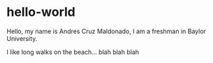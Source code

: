 # hello-world


Hello, my name is Andres Cruz Maldonado, I am a freshman in Baylor University. 

I like long walks on the beach... blah blah blah
